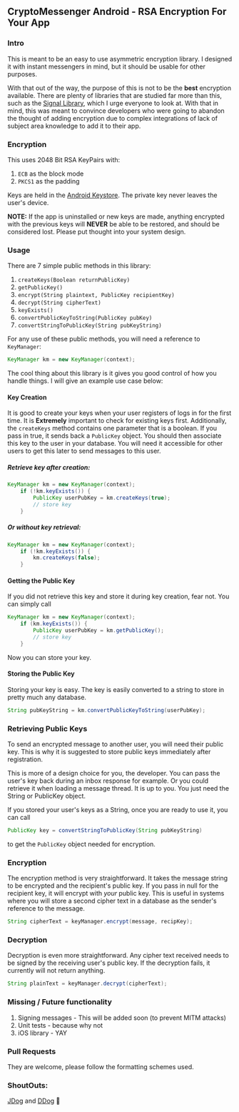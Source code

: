 ## CryptoMessenger Android - RSA Encryption For Your App

### Intro

This is meant to be an easy to use asymmetric encryption library. I designed it with instant messengers in mind, but it should be usable for other purposes. 

With that out of the way, the purpose of this is not to be the **best** encryption available. There are plenty of libraries that are studied far more than this, such as the [Signal Library](https://github.com/signalapp/libsignal-service-java), which I urge everyone to look at. With that in mind, this was meant to convince developers who were going to abandon the thought of adding encryption due to complex integrations of lack of subject area knowledge to add it to their app. 

### Encryption

This uses 2048 Bit RSA KeyPairs with:

1. `ECB` as the block mode
2. `PKCS1` as the padding

Keys are held in the [Android Keystore](https://developer.android.com/training/articles/keystore.html). The private key never leaves the user's device.

**NOTE:** If the app is uninstalled or new keys are made, anything encrypted with the previous keys will **NEVER** be able to be restored, and should be considered lost. Please put thought into your system design.

### Usage

There are 7 simple public methods in this library:

1. `createKeys(Boolean returnPublicKey)`
2. `getPublicKey()`
3. `encrypt(String plaintext, PublicKey recipientKey)`
4. `decrypt(String cipherText)`
5. `keyExists()`
6. `convertPublicKeyToString(PublicKey pubKey)`
7. `convertStringToPublicKey(String pubKeyString)`

For any use of these public methods, you will need a reference to `KeyManager`:

```java
KeyManager km = new KeyManager(context);
```

The cool thing about this library is it gives you good control of how you handle things. I will give an example use case below:

#### Key Creation

It is good to create your keys when your user registers of logs in for the first time. It is **Extremely** important to check for existing keys first. Additionally, the `createKeys` method contains one parameter that is a boolean. If you pass in true, it sends back a `PublicKey` object. You should then associate this key to the user in your database. You will need it accessible for other users to get this later to send messages to this user. 

##### Retrieve key after creation:

```java
KeyManager km = new KeyManager(context);
	if (!km.keyExists()) {
		PublicKey userPubKey = km.createKeys(true);
		// store key
	}
```
##### Or without key retrieval:

```java
KeyManager km = new KeyManager(context);
	if (!km.keyExists()) {
		km.createKeys(false);
	}
```

#### Getting the Public Key

If you did not retrieve this key and store it during key creation, fear not. You can simply call

```java
KeyManager km = new KeyManager(context);
	if (km.keyExists()) {
		PublicKey userPubKey = km.getPublicKey();
		// store key
	}
```
Now you can store your key.

#### Storing the Public Key

Storing your key is easy. The key is easily converted to a string to store in pretty much any database.

```java
String pubKeyString = km.convertPublicKeyToString(userPubKey);
```
### Retrieving Public Keys

To send an encrypted message to another user, you will need their public key. This is why it is suggested to store public keys immediately after registration.

This is more of a design choice for you, the developer. You can pass the user's key back during an inbox response for example. Or you could retrieve it when loading a message thread. It is up to you. You just need the String or PublicKey object. 

If you stored your user's keys as a String, once you are ready to use it, you can call

```java
PublicKey key = convertStringToPublicKey(String pubKeyString)
```
to get the `PublicKey` object needed for encryption.

### Encryption

The encryption method is very straightforward. It takes the message string to be encrypted and the recipient's public key. If you pass in null for the recipient key, it will encrypt with *your* public key. This is useful in systems where you will store a second cipher text in a database as the sender's reference to the message.

```java
String cipherText = keyManager.encrypt(message, recipKey);
```

### Decryption

Decryption is even more straightforward. Any cipher text received needs to be signed by the receiving user's public key. If the decryption fails, it currently will not return anything. 

```java
String plainText = keyManager.decrypt(cipherText);
```

### Missing / Future functionality

1. Signing messages - This will be added soon (to prevent MITM attacks)
2. Unit tests - because why not
3. iOS library - YAY

### Pull Requests

They are welcome, please follow the formatting schemes used.

### ShoutOuts:

[JDog](https://github.com/JRG11G) and
[DDog](https://github.com/danalombardi) :rocket: